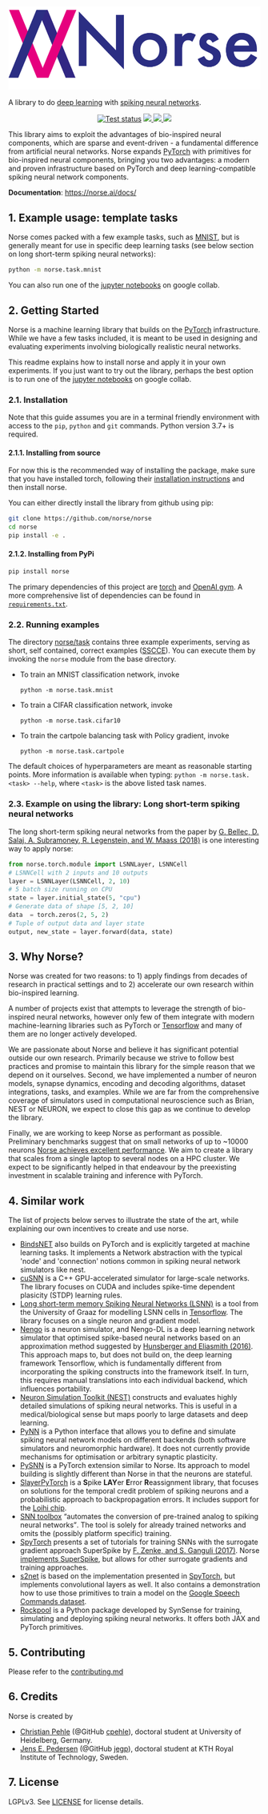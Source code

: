 <p align="center">
<img src="logo.png">
</p>

A library to do [deep learning](https://en.wikipedia.org/wiki/Deep_learning) with [spiking neural networks](https://en.wikipedia.org/wiki/Spiking_neural_network).



<p align="center">
    <a href="https://github.com/norse/norse/actions">
        <img src="https://github.com/norse/norse/workflows/Python%20package/badge.svg" alt="Test status"></a>
    <a href="https://github.com/norse/norse/pulse" alt="Activity">
        <img src="https://img.shields.io/github/commit-activity/m/norse/norse" />
    </a>
    <a href="https://pypi.org/project/norse/" alt="PyPi">
        <img src="https://img.shields.io/pypi/dm/norse" />
    </a>
    <a href="https://www.codacy.com/gh/norse/norse?utm_source=github.com&amp;utm_medium=referral&amp;utm_content=norse/norse&amp;utm_campaign=Badge_Grade"><img src="https://app.codacy.com/project/badge/Grade/a9ab846fc6114afda4320badcb8a69c2"/></a>
</p>

This library aims to exploit the advantages of bio-inspired neural components, which are sparse and event-driven - a fundamental difference from artificial neural networks.
Norse expands [PyTorch](https://pytorch.org/) with primitives for bio-inspired neural components, 
bringing you two advantages: a modern and proven infrastructure based on PyTorch and deep learning-compatible spiking neural network components.

**Documentation**: https://norse.ai/docs/

## 1. Example usage: template tasks

Norse comes packed with a few example tasks, such as [MNIST](https://en.wikipedia.org/wiki/MNIST_database), but is generally meant for use in specific deep learning tasks (see below section on long short-term spiking neural networks):
```bash
python -m norse.task.mnist
```
You can also run one of the [jupyter notebooks](https://github.com/norse/notebooks/tree/master/notebooks) on google collab.


## 2. Getting Started

Norse is a machine learning library that builds on the [PyTorch](https://pytorch.org/) infrastructure. 
While we have a few tasks included, it is meant to be used in designing and evaluating experiments involving biologically realistic neural networks.

This readme explains how to install norse and apply it in your own experiments. If you just want to try out the library, perhaps the best option is to run one of the [jupyter notebooks](https://github.com/norse/notebooks/tree/master/notebooks) on google collab. 

### 2.1. Installation

Note that this guide assumes you are in a terminal friendly environment with access to the `pip`, `python` and `git` commands. Python version 3.7+ is required.

#### 2.1.1. Installing from source

For now this is the recommended way of installing the package, make sure
that you have installed torch, following their [installation instructions](https://pytorch.org/get-started/locally/)
and then install norse.

You can either directly install the library from github using pip:

```bash
git clone https://github.com/norse/norse
cd norse
pip install -e .
```

#### 2.1.2. Installing from PyPi

```bash
pip install norse
```

The primary dependencies of this project are [torch](https://pytorch.org/) and [OpenAI gym](https://github.com/openai/gym).
A more comprehensive list of dependencies can be found in [`requirements.txt`](requirements.txt).

### 2.2. Running examples

The directory [norse/task](norse/task) contains three example experiments, serving as short, self contained, correct examples ([SSCCE](http://www.sscce.org/)).
You can execute them by invoking the `norse` module from the base directory.

- To train an MNIST classification network, invoke
    ```
    python -m norse.task.mnist
    ```
- To train a CIFAR classification network, invoke
    ```
    python -m norse.task.cifar10
    ```
- To train the cartpole balancing task with Policy gradient, invoke
    ```
    python -m norse.task.cartpole
    ```

The default choices of hyperparameters are meant as reasonable starting points. More information is available when typing: `python -m norse.task.<task> --help`, where `<task>` is the above listed task names.

### 2.3. Example on using the library: Long short-term spiking neural networks
The long short-term spiking neural networks from the paper by [G. Bellec, D. Salaj, A. Subramoney, R. Legenstein, and W. Maass (2018)](https://arxiv.org/abs/1803.09574) is one interesting way to apply norse: 
```python
from norse.torch.module import LSNNLayer, LSNNCell
# LSNNCell with 2 inputs and 10 outputs
layer = LSNNLayer(LSNNCell, 2, 10)
# 5 batch size running on CPU
state = layer.initial_state(5, "cpu")
# Generate data of shape [5, 2, 10]
data  = torch.zeros(2, 5, 2)
# Tuple of output data and layer state
output, new_state = layer.forward(data, state)
```

## 3. Why Norse?

Norse was created for two reasons: to 1) apply findings from decades of research in practical settings
and to 2) accelerate our own research within bio-inspired learning.

A number of projects exist that attempts to leverage the strength of bio-inspired neural networks, 
however only few of them integrate with modern machine-learning libraries such as 
PyTorch or [Tensorflow](https://www.tensorflow.org/) and many of them are no longer actively developed.

We are passionate about Norse and believe it has significant potential outside our own research.
Primarily because we strive to follow best practices and promise to maintain this library for the
simple reason that we depend on it ourselves.
Second, we have implemented a number of neuron models, synapse dynamics, encoding and decoding algorithms, 
dataset integrations, tasks, and examples. While we are far from the comprehensive coverage of 
simulators used in computational neuroscience such as Brian, NEST or NEURON, we expect to close this gap as
we continue to develop the library.

Finally, we are working to keep Norse as performant as possible. 
Preliminary benchmarks suggest that on small networks of up to ~10000 neurons [Norse achieves excellent performance](https://github.com/norse/norse/tree/master/norse/benchmark). We aim to create a library
that scales from a single laptop to several nodes on a HPC cluster. We expect to be significantly
helped in that endeavour by the preexisting investment in scalable training and inference with PyTorch.

## 4. Similar work
The list of projects below serves to illustrate the state of the art, while explaining our own incentives to create and use norse.

* [BindsNET](https://github.com/BindsNET/bindsnet) also builds on PyTorch and is explicitly targeted at machine learning tasks. It implements a Network abstraction with the typical 'node' and 'connection' notions common in spiking neural network simulators like nest.
* [cuSNN](https://github.com/tudelft/cuSNN) is a C++ GPU-accelerated simulator for large-scale networks. The library focuses on CUDA and includes spike-time dependent plasicity (STDP) learning rules.
* [Long short-term memory Spiking Neural Networks (LSNN)](https://github.com/IGITUGraz/LSNN-official) is a tool from the University of Graaz for modelling LSNN cells in [Tensorflow](https://www.tensorflow.org/). The library focuses on a single neuron and gradient model.
* [Nengo](https://www.nengo.ai/nengo-dl/introduction.html) is a neuron simulator, and Nengo-DL is a deep learning network simulator that optimised spike-based neural networks based on an approximation method suggested by [Hunsberger and Eliasmith (2016)](https://arxiv.org/abs/1611.05141). This approach maps to, but does not build on, the deep learning framework Tensorflow, which is fundamentally different from incorporating the spiking constructs into the framework itself. In turn, this requires manual translations into each individual backend, which influences portability.
* [Neuron Simulation Toolkit (NEST)](https://nest-simulator.org) constructs and evaluates highly detailed simulations of spiking neural networks. This is useful in a medical/biological sense but maps poorly to large datasets and deep learning.
* [PyNN](http://neuralensemble.org/docs/PyNN/) is a Python interface that allows you to define and simulate spiking neural network models on different backends (both software simulators and neuromorphic hardware). It does not currently provide mechanisms for optimisation or arbitrary synaptic plasticity.
* [PySNN](https://github.com/BasBuller/PySNN/) is a PyTorch extension similar to Norse. Its approach to model building is slightly different than Norse in that the neurons are stateful.
* [SlayerPyTorch](https://github.com/bamsumit/slayerPytorch) is a **S**pike **LAY**er **E**rror **R**eassignment library, that focuses on solutions for the temporal credit problem of spiking neurons and a probabilistic approach to backpropagation errors. It includes support for the [Loihi chip](https://en.wikichip.org/wiki/intel/loihi).
* [SNN toolbox](https://snntoolbox.readthedocs.io/en/latest/guide/intro.html) <q>automates the conversion of pre-trained analog to spiking neural networks</q>. The tool is solely for already trained networks and omits the (possibly platform specific) training.
* [SpyTorch](https://github.com/fzenke/spytorch) presents a set of tutorials for training SNNs with the surrogate gradient approach SuperSpike by [F. Zenke, and S. Ganguli (2017)](https://arxiv.org/abs/1705.11146). Norse [implements SuperSpike](https://github.com/norse/norse/blob/master/norse/torch/functional/superspike.py), but allows for other surrogate gradients and training approaches.
* [s2net](https://github.com/romainzimmer/s2net) is based on the implementation presented in [SpyTorch](https://github.com/fzenke/spytorch), but implements convolutional layers as well. It also contains a demonstration how to use those primitives to train a model on the [Google Speech Commands dataset](https://arxiv.org/abs/1804.03209).
* [Rockpool](https://gitlab.com/aiCTX/rockpool) is a Python package developed by SynSense for training, simulating and deploying spiking neural networks. It offers both JAX and PyTorch primitives.

## 5. Contributing

Please refer to the [contributing.md](contributing.md)

## 6. Credits

Norse is created by
* [Christian Pehle](https://www.kip.uni-heidelberg.de/people/10110) (@GitHub [cpehle](https://github.com/cpehle/)), doctoral student at University of Heidelberg, Germany.
* [Jens E. Pedersen](https://www.kth.se/profile/jeped) (@GitHub [jegp](https://github.com/jegp/)), doctoral student at KTH Royal Institute of Technology, Sweden.


## 7. License

LGPLv3. See [LICENSE](LICENSE) for license details.

